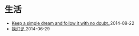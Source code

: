 # 生活
* [Keep a simple dream and follow it with no doubt.](/2014/2014-08-22-keep-a-simple-dream-and-follow-it-with-no-doubt),2014-08-22
* [换灯记](/2014/2014-06-29-replace-light),2014-06-29
